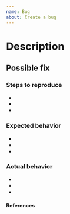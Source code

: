 ```yaml
---
name: Bug
about: Create a bug
---
```


# Description

<!-- Describe -->

## Possible fix

<!-- A possible fix -->
<!-- Remove following sections as necessary -->

### Steps to reproduce

-
-
-

### Expected behavior

-
-
-

### Actual behavior

-
-
-

#### References

<!-- If any, such as documentation/forum/blog links, other related issues -->
